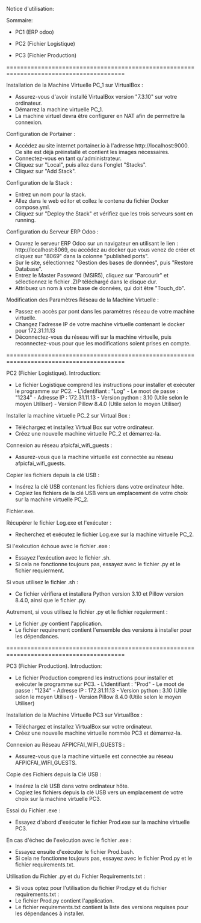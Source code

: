 Notice d'utilisation:

Sommaire:

- PC1 (ERP odoo)

- PC2 (Fichier Logistique)

- PC3 (Fichier Production)

========================================================================================

Installation de la Machine Virtuelle PC_1 sur VirtualBox :
- Assurez-vous d'avoir installé VirtualBox version "7.3.10" sur votre ordinateur.
- Démarrez la machine virtuelle PC_1.
- La machine virtuel devra être configurer en NAT afin de permettre la connexion.

Configuration de Portainer :
- Accédez au site internet portainer.io à l'adresse http://localhost:9000. Ce site est déjà préinstallé et contient les images nécessaires.
- Connectez-vous en tant qu'administrateur.
- Cliquez sur "Local", puis allez dans l'onglet "Stacks".
- Cliquez sur "Add Stack".

Configuration de la Stack :
- Entrez un nom pour la stack.
- Allez dans le web editor et collez le contenu du fichier Docker compose.yml.
- Cliquez sur "Deploy the Stack" et vérifiez que les trois serveurs sont en running.

Configuration du Serveur ERP Odoo :
- Ouvrez le serveur ERP Odoo sur un navigateur en utilisant le lien : http://localhost:8069, ou accédez au docker que vous venez de créer et cliquez sur "8069" dans la colonne "published ports".
- Sur le site, sélectionnez "Gestion des bases de données", puis "Restore Database".
- Entrez le Master Password (MSIR5), cliquez sur "Parcourir" et sélectionnez le fichier .ZIP téléchargé dans le disque dur.
- Attribuez un nom à votre base de données, qui doit être "Touch_db".

Modification des Paramètres Réseau de la Machine Virtuelle :
- Passez en accès par pont dans les paramètres réseau de votre machine virtuelle.
- Changez l'adresse IP de votre machine virtuelle contenant le docker pour 172.31.11.13
- Déconnectez-vous du réseau wifi sur la machine virtuelle, puis reconnectez-vous pour que les modifications soient prises en compte.

========================================================================================
      
PC2 (Fichier Logistique).
Introduction:
- Le fichier Logistique comprend les instructions pour installer et exécuter le programme sur PC2.
      - L'identifiant : "Log"
      - Le moot de passe : "1234"
      - Adresse IP : 172.31.11.13
      - Version python : 3.10 (Utile selon le moyen Utiliser)
      - Version Pillow 8.4.0 (Utile selon le moyen Utiliser)

Installer la machine virtuelle PC_2 sur Virtual Box :
- Téléchargez et installez Virtual Box sur votre ordinateur.
- Créez une nouvelle machine virtuelle PC_2 et démarrez-la.

Connexion au réseau afpicfai_wifi_guests :
- Assurez-vous que la machine virtuelle est connectée au réseau afpicfai_wifi_guests.

Copier les fichiers depuis la clé USB :
- Insérez la clé USB contenant les fichiers dans votre ordinateur hôte.
- Copiez les fichiers de la clé USB vers un emplacement de votre choix sur la machine virtuelle PC_2.


Fichier.exe.

Récupérer le fichier Log.exe et l'exécuter :
- Recherchez et exécutez le fichier Log.exe sur la machine virtuelle PC_2.

Si l'exécution échoue avec le fichier .exe :
- Essayez l'exécution avec le fichier .sh.
- Si cela ne fonctionne toujours pas, essayez avec le fichier .py et le fichier requierment.

Si vous utilisez le fichier .sh :
- Ce fichier vérifiera et installera Python version 3.10 et Pillow version 8.4.0, ainsi que le fichier .py.

Autrement, si vous utilisez le fichier .py et le fichier requierment :
- Le fichier .py contient l'application.
- Le fichier requirement contient l'ensemble des versions à installer pour les dépendances.

========================================================================================

PC3 (Fichier Production).
Introduction:
- Le fichier Production comprend les instructions pour installer et exécuter le programme sur PC3.
      - L'identifiant : "Prod"
      - Le moot de passe : "1234"
      - Adresse IP : 172.31.11.13
      - Version python : 3.10 (Utile selon le moyen Utiliser)
      - Version Pillow 8.4.0 (Utile selon le moyen Utiliser)
   
Installation de la Machine Virtuelle PC3 sur VirtualBox :
- Téléchargez et installez VirtualBox sur votre ordinateur.
- Créez une nouvelle machine virtuelle nommée PC3 et démarrez-la.

Connexion au Réseau AFPICFAI_WIFI_GUESTS :
- Assurez-vous que la machine virtuelle est connectée au réseau AFPICFAI_WIFI_GUESTS.

Copie des Fichiers depuis la Clé USB :
- Insérez la clé USB dans votre ordinateur hôte.
- Copiez les fichiers depuis la clé USB vers un emplacement de votre choix sur la machine virtuelle PC3.

Essai du Fichier .exe :
- Essayez d'abord d'exécuter le fichier Prod.exe sur la machine virtuelle PC3.

En cas d'échec de l'exécution avec le fichier .exe :
- Essayez ensuite d'exécuter le fichier Prod.bash.
- Si cela ne fonctionne toujours pas, essayez avec le fichier Prod.py et le fichier requirements.txt.

Utilisation du Fichier .py et du Fichier Requirements.txt :
- Si vous optez pour l'utilisation du fichier Prod.py et du fichier requirements.txt :
- Le fichier Prod.py contient l'application.
- Le fichier requirements.txt contient la liste des versions requises pour les dépendances à installer.
